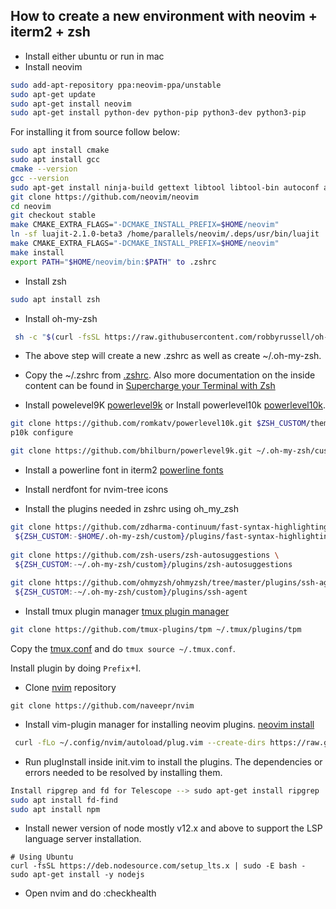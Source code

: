 ## How to create a new environment with neovim + iterm2 + zsh

- Install either ubuntu or run in mac
- Install neovim
```sh
sudo add-apt-repository ppa:neovim-ppa/unstable
sudo apt-get update
sudo apt-get install neovim
sudo apt-get install python-dev python-pip python3-dev python3-pip
```

For installing it from source follow below:
```sh
sudo apt install cmake
sudo apt install gcc
cmake --version
gcc --version
sudo apt-get install ninja-build gettext libtool libtool-bin autoconf automake cmake g++ pkg-config unzip curl doxygen
git clone https://github.com/neovim/neovim
cd neovim
git checkout stable
make CMAKE_EXTRA_FLAGS="-DCMAKE_INSTALL_PREFIX=$HOME/neovim"
ln -sf luajit-2.1.0-beta3 /home/parallels/neovim/.deps/usr/bin/luajit
make CMAKE_EXTRA_FLAGS="-DCMAKE_INSTALL_PREFIX=$HOME/neovim"
make install
export PATH="$HOME/neovim/bin:$PATH" to .zshrc
```
- Install zsh
```sh
sudo apt install zsh
```

- Install oh-my-zsh
```sh
 sh -c "$(curl -fsSL https://raw.githubusercontent.com/robbyrussell/oh-my-zsh/master/tools/install.sh)"
 ```
 
 - The above step will create a new .zshrc as well as create ~/.oh-my-zsh. 

- Copy the ~/.zshrc from [.zshrc](https://github.com/naveepr/dotfiles/blob/main/.zshrc). 
 Also more documentation on the inside content can be found in [Supercharge your Terminal with Zsh
](https://callstack.com/blog/supercharge-your-terminal-with-zsh/)

 - Install powelevel9K [powerlevel9k](https://medium.com/@alex285/get-powerlevel9k-the-most-cool-linux-shell-ever-1c38516b0caa) or Install powerlevel10k [powerlevel10k](https://gist.github.com/kevin-smets/8568070). 
 ```sh
 git clone https://github.com/romkatv/powerlevel10k.git $ZSH_CUSTOM/themes/powerlevel10k
 p10k configure
 ```
 ```sh
 git clone https://github.com/bhilburn/powerlevel9k.git ~/.oh-my-zsh/custom/themes/powerlevel9k
 ```
 - Install a powerline font in iterm2 [powerline fonts](https://medium.com/@Clovis_app/configuration-of-a-beautiful-efficient-terminal-and-prompt-on-osx-in-7-minutes-827c29391961)
 
 - Install nerdfont for nvim-tree icons 
 - Install the plugins needed in zshrc using oh_my_zsh
 ```sh
 git clone https://github.com/zdharma-continuum/fast-syntax-highlighting \
  ${ZSH_CUSTOM:-$HOME/.oh-my-zsh/custom}/plugins/fast-syntax-highlighting
  
 git clone https://github.com/zsh-users/zsh-autosuggestions \
  ${ZSH_CUSTOM:-~/.oh-my-zsh/custom}/plugins/zsh-autosuggestions
  
 git clone https://github.com/ohmyzsh/ohmyzsh/tree/master/plugins/ssh-agent \
  ${ZSH_CUSTOM:-~/.oh-my-zsh/custom}/plugins/ssh-agent
 ```
 
 - Install tmux plugin manager [tmux plugin manager](https://github.com/tmux-plugins/tpm)
 ```sh
 git clone https://github.com/tmux-plugins/tpm ~/.tmux/plugins/tpm
 ```
 Copy the [tmux.conf](https://github.com/naveepr/dotfiles/blob/main/.tmux.conf) and do `tmux source ~/.tmux.conf`.
 
 Install plugin by doing `Prefix`+I.
 
 - Clone [nvim](https://github.com/naveepr/nvim) repository
 ```
 git clone https://github.com/naveepr/nvim
 ```
 
 - Install vim-plugin manager for installing neovim plugins. [neovim install](https://www.linode.com/docs/guides/how-to-install-neovim-and-plugins-with-vim-plug/)

 ```sh
  curl -fLo ~/.config/nvim/autoload/plug.vim --create-dirs https://raw.githubusercontent.com/junegunn/vim-plug/master/plug.vim
 ```
 
 - Run plugInstall inside init.vim to install the plugins. The dependencies or errors needed to be resolved by installing them.
 ```sh
 Install ripgrep and fd for Telescope --> sudo apt-get install ripgrep
 sudo apt install fd-find
 sudo apt install npm
 ```
 - Install newer version of node mostly v12.x and above to support the LSP language server installation.
 ```
 # Using Ubuntu
curl -fsSL https://deb.nodesource.com/setup_lts.x | sudo -E bash -
sudo apt-get install -y nodejs
 ```
 
 - Open nvim and do :checkhealth

